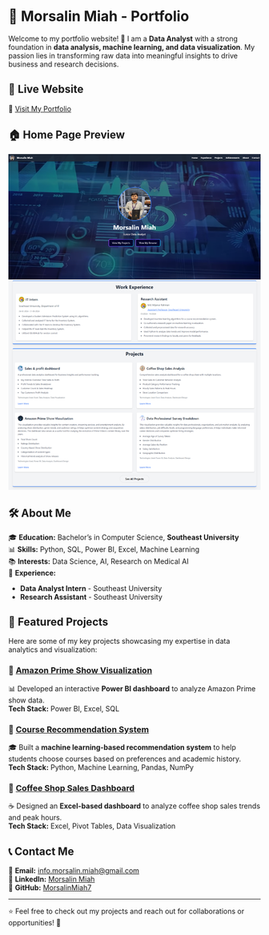 # 🌟 Morsalin Miah - Portfolio  

Welcome to my portfolio website! 🚀 I am a **Data Analyst** with a strong foundation in **data analysis, machine learning, and data visualization**. My passion lies in transforming raw data into meaningful insights to drive business and research decisions.  

## 🔗 Live Website  
🔗 [Visit My Portfolio](https://morsalinmiah.netlify.app/)  

## 🏠 Home Page Preview  
![Home Page](home.png)  

## 🛠️ About Me  
🎓 **Education:** Bachelor’s in Computer Science, **Southeast University**  
📊 **Skills:** Python, SQL, Power BI, Excel, Machine Learning  
📚 **Interests:** Data Science, AI, Research on Medical AI  
💼 **Experience:**  
- **Data Analyst Intern** - Southeast University  
- **Research Assistant** - Southeast University  

## 📂 Featured Projects  
Here are some of my key projects showcasing my expertise in data analytics and visualization:  

### 📌 [Amazon Prime Show Visualization](https://github.com/MorsalinMiah7/Amazon-Prime-Shows-Visualization)  
📊 Developed an interactive **Power BI dashboard** to analyze Amazon Prime show data.  
**Tech Stack:** Power BI, Excel, SQL  

### 📌 [Course Recommendation System](https://github.com/MorsalinMiah7)  
🎓 Built a **machine learning-based recommendation system** to help students choose courses based on preferences and academic history.  
**Tech Stack:** Python, Machine Learning, Pandas, NumPy  

### 📌 [Coffee Shop Sales Dashboard](https://github.com/MorsalinMiah7/Coffee-Shop-Sales-Dashboard)  
☕ Designed an **Excel-based dashboard** to analyze coffee shop sales trends and peak hours.  
**Tech Stack:** Excel, Pivot Tables, Data Visualization  

## 📞 Contact Me  
📧 **Email:** [info.morsalin.miah@gmail.com](mailto:info.morsalin.miah@gmail.com)  
🔗 **LinkedIn:** [Morsalin Miah](https://www.linkedin.com/in/morsalin-miah)  
🐙 **GitHub:** [MorsalinMiah7](https://github.com/MorsalinMiah7)  

---

⭐ Feel free to check out my projects and reach out for collaborations or opportunities! 🚀  
